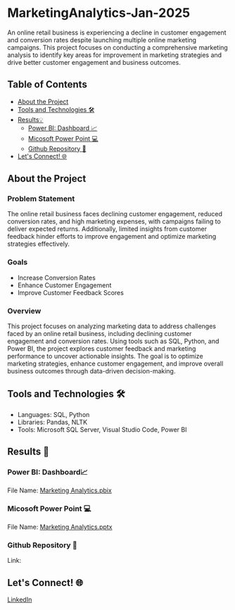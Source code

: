 # MarketingAnalytics-Jan-2025

An online retail business is experiencing a decline in customer engagement and conversion rates despite launching multiple online marketing campaigns. This project focuses on conducting a comprehensive marketing analysis to identify key areas for improvement in marketing strategies and drive better customer engagement and business outcomes.

## Table of Contents

- [About the Project](#abouttheproject) 
- [Tools and Technologies 🛠](#ToolsandTechnologies🛠)
- [Results💡](#Results💡)
  - [Power BI: Dashboard 📈](#PowerBI:Dashboard📈)
  - [Micosoft Power Point 💻](#MicosoftPowerPoint💻)
  - [Github Repository 📁](#GithubRepository📁)
- [Let's Connect! 🌐](#Let'sConnect!🌐)

## About the Project

### Problem Statement

The online retail business faces declining customer engagement, reduced conversion rates, and high marketing expenses, with campaigns failing to deliver expected returns. Additionally, limited insights from customer feedback hinder efforts to improve engagement and optimize marketing strategies effectively.

### Goals

- Increase Conversion Rates
- Enhance Customer Engagement
- Improve Customer Feedback Scores

### Overview

This project focuses on analyzing marketing data to address challenges faced by an online retail business, including declining customer engagement and conversion rates. Using tools such as SQL, Python, and Power BI, the project explores customer feedback and marketing performance to uncover actionable insights. The goal is to optimize marketing strategies, enhance customer engagement, and improve overall business outcomes through data-driven decision-making.

## Tools and Technologies 🛠

- Languages: SQL, Python
- Libraries: Pandas, NLTK
- Tools: Microsoft SQL Server, Visual Studio Code, Power BI

## Results 🔦

### Power BI: Dashboard📈

File Name: [Marketing Analytics.pbix](https://github.com/ginnadalilipaly/MarketingAnalytics-Jan-2025/blob/7616bf1c7165e82489aa85e6849ee0c3792ccfdb/Marketing%20Analytics.pbix)

### Micosoft Power Point 💻

File Name: [Marketing Analytics.pptx](https://github.com/ginnadalilipaly/MarketingAnalytics-Jan-2025/blob/7616bf1c7165e82489aa85e6849ee0c3792ccfdb/Marketing%20Analytics.pptx)

### Github Repository 📁

Link: 


## Let's Connect! 🌐

[LinkedIn](https://www.linkedin.com/in/ginanada-khalda-lilipaly-335a40247/)
